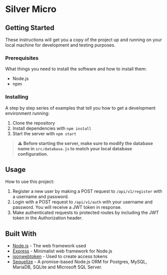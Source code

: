 # Silver Micro

## Getting Started

These instructions will get you a copy of the project up and running on your local machine for development and testing purposes.

### Prerequisites

What things you need to install the software and how to install them:

- Node.js
- npm

### Installing

A step by step series of examples that tell you how to get a development environment running:

1. Clone the repository
2. Install dependencies with `npm install`
3. Start the server with `npm start`

> :warning: **Before starting the server, make sure to modify the database name in `src/database.js` to match your local database configuration.**

## Usage

How to use this project:

1. Register a new user by making a POST request to `/api/v1/register` with a username and password.
2. Login with a POST request to `/api/v1/auth` with your username and password. You will receive a JWT token in response.
3. Make authenticated requests to protected routes by including the JWT token in the Authorization header.

## Built With

- [Node.js](https://nodejs.org/) - The web framework used
- [Express](https://expressjs.com/) - Minimalist web framework for Node.js
- [jsonwebtoken](https://www.npmjs.com/package/jsonwebtoken) - Used to create access tokens
- [Sequelize](https://sequelize.org/) - A promise-based Node.js ORM for Postgres, MySQL, MariaDB, SQLite and Microsoft SQL Server.
